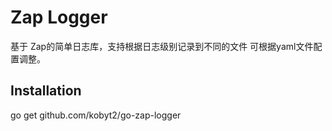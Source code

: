 # Zap Logger

基于 Zap的简单日志库，支持根据日志级别记录到不同的文件 可根据yaml文件配置调整。

## Installation
go get github.com/kobyt2/go-zap-logger


